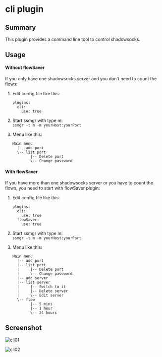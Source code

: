 # cli plugin

## Summary

This plugin provides a command line tool to control shadowsocks.

## Usage

#### Without flowSaver

If you only have one shadowsocks server and you don't need to count the flows:

1. Edit config file like this:

    ```
    plugins:
      cli:
        use: true
    ```

2. Start ssmgr with type m:  
    `ssmgr -t m -m yourHost:yourPort`

3. Menu like this:

    ```
    Main menu
      |-- add port
      \-- list port
            |-- Delete port
            \-- Change password
    ```

#### With flowSaver

If you have more than one shadowsocks server or you have to count the flows, you need to start with flowSaver plugin:

1. Edit config file like this:

    ```
    plugins:
      cli:
        use: true
      flowSaver:
        use: true
    ```

2. Start ssmgr with type m:  
    `ssmgr -t m -m yourHost:yourPort`

3. Menu like this:

    ```
    Main menu
      |-- add port
      |-- list port
      |     |-- Delete port
      |     \-- Change password
      |-- add server
      |-- list server
      |     |-- Switch to it
      |     |-- Delete server
      |     \-- Edit server
      \-- flow
            |-- 5 mins
            |-- 1 hour
            \-- 24 hours
    ```

## Screenshot

![cli01](https://github.com/shadowsocks/shadowsocks-manager/blob/master/plugins/cli/screenshot/cli01.png)

![cli02](https://github.com/shadowsocks/shadowsocks-manager/blob/master/plugins/cli/screenshot/cli02.png)
